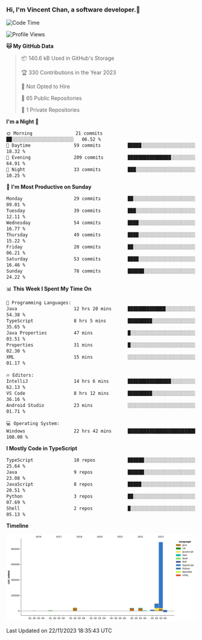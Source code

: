 ### Hi, I'm Vincent Chan, a software developer.👋

<!--
**hkvincent/hkvincent** is a ✨ _special_ ✨ repository because its `README.md` (this file) appears on your GitHub profile.

Here are some ideas to get you started:

- 🔭 I’m currently working on ...
- 🌱 I’m currently learning ...
- 👯 I’m looking to collaborate on ...
- 🤔 I’m looking for help with ...
- 💬 Ask me about ...
- 📫 How to reach me: ...
- 😄 Pronouns: ...
- ⚡ Fun fact: ...
-->
<!--START_SECTION:waka-->
![Code Time](http://img.shields.io/badge/Code%20Time-622%20hrs%209%20mins-blue)

![Profile Views](http://img.shields.io/badge/Profile%20Views-0-blue)

**🐱 My GitHub Data** 

> 📦 140.6 kB Used in GitHub's Storage 
 > 
> 🏆 330 Contributions in the Year 2023
 > 
> 🚫 Not Opted to Hire
 > 
> 📜 65 Public Repositories 
 > 
> 🔑 1 Private Repositories 
 > 
**I'm a Night 🦉** 

```text
🌞 Morning                21 commits          ██░░░░░░░░░░░░░░░░░░░░░░░   06.52 % 
🌆 Daytime                59 commits          █████░░░░░░░░░░░░░░░░░░░░   18.32 % 
🌃 Evening                209 commits         ████████████████░░░░░░░░░   64.91 % 
🌙 Night                  33 commits          ███░░░░░░░░░░░░░░░░░░░░░░   10.25 % 
```
📅 **I'm Most Productive on Sunday** 

```text
Monday                   29 commits          ██░░░░░░░░░░░░░░░░░░░░░░░   09.01 % 
Tuesday                  39 commits          ███░░░░░░░░░░░░░░░░░░░░░░   12.11 % 
Wednesday                54 commits          ████░░░░░░░░░░░░░░░░░░░░░   16.77 % 
Thursday                 49 commits          ████░░░░░░░░░░░░░░░░░░░░░   15.22 % 
Friday                   20 commits          ██░░░░░░░░░░░░░░░░░░░░░░░   06.21 % 
Saturday                 53 commits          ████░░░░░░░░░░░░░░░░░░░░░   16.46 % 
Sunday                   78 commits          ██████░░░░░░░░░░░░░░░░░░░   24.22 % 
```


📊 **This Week I Spent My Time On** 

```text
💬 Programming Languages: 
Java                     12 hrs 20 mins      ██████████████░░░░░░░░░░░   54.38 % 
TypeScript               8 hrs 5 mins        █████████░░░░░░░░░░░░░░░░   35.65 % 
Java Properties          47 mins             █░░░░░░░░░░░░░░░░░░░░░░░░   03.51 % 
Properties               31 mins             █░░░░░░░░░░░░░░░░░░░░░░░░   02.30 % 
XML                      15 mins             ░░░░░░░░░░░░░░░░░░░░░░░░░   01.17 % 

🔥 Editors: 
IntelliJ                 14 hrs 6 mins       ████████████████░░░░░░░░░   62.13 % 
VS Code                  8 hrs 12 mins       █████████░░░░░░░░░░░░░░░░   36.16 % 
Android Studio           23 mins             ░░░░░░░░░░░░░░░░░░░░░░░░░   01.71 % 

💻 Operating System: 
Windows                  22 hrs 42 mins      █████████████████████████   100.00 % 
```

**I Mostly Code in TypeScript** 

```text
TypeScript               10 repos            ██████░░░░░░░░░░░░░░░░░░░   25.64 % 
Java                     9 repos             ██████░░░░░░░░░░░░░░░░░░░   23.08 % 
JavaScript               8 repos             █████░░░░░░░░░░░░░░░░░░░░   20.51 % 
Python                   3 repos             ██░░░░░░░░░░░░░░░░░░░░░░░   07.69 % 
Shell                    2 repos             █░░░░░░░░░░░░░░░░░░░░░░░░   05.13 % 
```



**Timeline**

![Lines of Code chart](https://raw.githubusercontent.com/hkvincent/hkvincent/main/assets/bar_graph.png)


 Last Updated on 22/11/2023 18:35:43 UTC
<!--END_SECTION:waka-->
